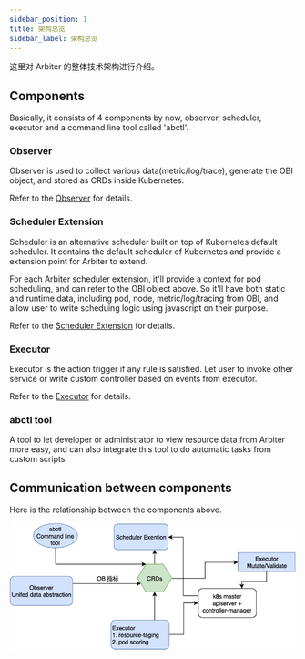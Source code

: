 ```yaml
---
sidebar_position: 1
title: 架构总览
sidebar_label: 架构总览
---
```

这里对 Arbiter 的整体技术架构进行介绍。

## Components
Basically, it consists of 4 components by now, observer, scheduler, executor and a command line tool called 'abctl'.

### Observer
Observer is used to collect various data(metric/log/trace), generate the OBI object, and stored as CRDs inside Kubernetes.

Refer to the [Observer](./observer.md) for details.

### Scheduler Extension
Scheduler is an alternative scheduler built on top of Kubernetes default scheduler. It contains the default scheduler of Kubernetes and provide a extension point for Arbiter to extend.

For each Arbiter scheduler extension, it'll provide a context for pod scheduling, and can refer to the OBI object above. So it'll have both static and runtime data, including pod, node, metric/log/tracing from OBI, and allow user to write scheduing logic using javascript on their purpose.

Refer to the [Scheduler Extension](./scheduler-extension.md) for details.

### Executor
Executor is the action trigger if any rule is satisfied. Let user to invoke other service or write custom controller based on events from executor.

Refer to the [Executor](./executor.md) for details.

### abctl tool
A tool to let developer or administrator to view resource data from Arbiter more easy, and can also integrate this tool to do automatic tasks from custom scripts.

## Communication between components
Here is the relationship between the components above.

![Interaction](./img/service-communication.png)
